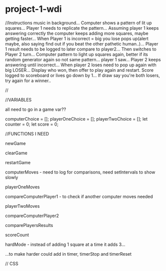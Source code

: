 # project-1-wdi

//Instructions
music in background...
Computer shows a pattern of lit up squares...
Player 1 needs to replicate the pattern...
Assuming player 1 keeps answering correctly the computer keeps adding more squares, maybe getting faster...
When Player 1 is incorrect = big you lose pops up(alert maybe, also saying find out if you beat the other pathetic human..)...
Player 1 result needs to be logged to later compare to player2...
Then switches to Player 2 turn...
Computer pattern to light up squares again, better if its random generator again so not same pattern... player 1 saw...
Player 2 keeps answering until incorrect...
When player 2 loses need to pop up again with big LOSER...
Display who won, then offer to play again and restart. Score logged to scoreboard or lives go down by 1...
If draw say you're both losers, try again for a winner..

//

//VARIABLES

all need to go in a game var??

computerChoice = [];
playerOneChoice = [];
playerTwoChoice = [];
let counter = 0;
let score = 0;




//FUNCTIONS I NEED

newGame

clearGame

restartGame

computerMoves - need to log for comparisons, need setIntervals to show slowly

playerOneMoves

compareComputerPlayer1 - to check if another computer moves needed

playerTwoMoves

compareComputerPlayer2

comparePlayersResults

scoreCount

hardMode - instead of adding 1 square at a time it adds 3...

...to make harder could add in timer, timerStop and timerReset







// CSS
